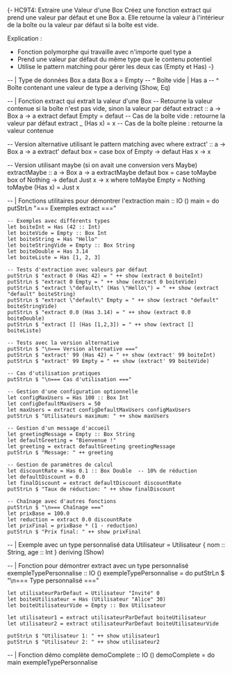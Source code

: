 {-
HC9T4: Extraire une Valeur d'une Box
Créez une fonction extract qui prend une valeur par défaut et une Box a.
Elle retourne la valeur à l'intérieur de la boîte ou la valeur par défaut si la boîte est vide.

Explication :
- Fonction polymorphe qui travaille avec n'importe quel type a
- Prend une valeur par défaut du même type que le contenu potentiel
- Utilise le pattern matching pour gérer les deux cas (Empty et Has)
-}

-- | Type de données Box a
data Box a = Empty           -- ^ Boîte vide
           | Has a           -- ^ Boîte contenant une valeur de type a
           deriving (Show, Eq)

-- | Fonction extract qui extrait la valeur d'une Box
-- Retourne la valeur contenue si la boîte n'est pas vide, sinon la valeur par défaut
extract :: a -> Box a -> a
extract defaut Empty = defaut    -- Cas de la boîte vide : retourne la valeur par défaut
extract _ (Has x) = x            -- Cas de la boîte pleine : retourne la valeur contenue

-- Version alternative utilisant le pattern matching avec where
extract' :: a -> Box a -> a
extract' defaut box = case box of
    Empty -> defaut
    Has x -> x

-- Version utilisant maybe (si on avait une conversion vers Maybe)
extractMaybe :: a -> Box a -> a
extractMaybe defaut box = case toMaybe box of
    Nothing -> defaut
    Just x  -> x
  where
    toMaybe Empty = Nothing
    toMaybe (Has x) = Just x

-- | Fonctions utilitaires pour démontrer l'extraction
main :: IO ()
main = do
    putStrLn "=== Exemples extract ==="
    
    -- Exemples avec différents types
    let boiteInt = Has (42 :: Int)
    let boiteVide = Empty :: Box Int
    let boiteString = Has "Hello"
    let boiteStringVide = Empty :: Box String
    let boiteDouble = Has 3.14
    let boiteListe = Has [1, 2, 3]
    
    -- Tests d'extraction avec valeurs par défaut
    putStrLn $ "extract 0 (Has 42) = " ++ show (extract 0 boiteInt)
    putStrLn $ "extract 0 Empty = " ++ show (extract 0 boiteVide)
    putStrLn $ "extract \"default\" (Has \"Hello\") = " ++ show (extract "default" boiteString)
    putStrLn $ "extract \"default\" Empty = " ++ show (extract "default" boiteStringVide)
    putStrLn $ "extract 0.0 (Has 3.14) = " ++ show (extract 0.0 boiteDouble)
    putStrLn $ "extract [] (Has [1,2,3]) = " ++ show (extract [] boiteListe)
    
    -- Tests avec la version alternative
    putStrLn $ "\n=== Version alternative ==="
    putStrLn $ "extract' 99 (Has 42) = " ++ show (extract' 99 boiteInt)
    putStrLn $ "extract' 99 Empty = " ++ show (extract' 99 boiteVide)
    
    -- Cas d'utilisation pratiques
    putStrLn $ "\n=== Cas d'utilisation ==="
    
    -- Gestion d'une configuration optionnelle
    let configMaxUsers = Has 100 :: Box Int
    let configDefaultMaxUsers = 50
    let maxUsers = extract configDefaultMaxUsers configMaxUsers
    putStrLn $ "Utilisateurs maximum: " ++ show maxUsers
    
    -- Gestion d'un message d'accueil
    let greetingMessage = Empty :: Box String
    let defaultGreeting = "Bienvenue !"
    let greeting = extract defaultGreeting greetingMessage
    putStrLn $ "Message: " ++ greeting
    
    -- Gestion de paramètres de calcul
    let discountRate = Has 0.1 :: Box Double  -- 10% de réduction
    let defaultDiscount = 0.0
    let finalDiscount = extract defaultDiscount discountRate
    putStrLn $ "Taux de réduction: " ++ show finalDiscount
    
    -- Chaînage avec d'autres fonctions
    putStrLn $ "\n=== Chaînage ==="
    let prixBase = 100.0
    let reduction = extract 0.0 discountRate
    let prixFinal = prixBase * (1 - reduction)
    putStrLn $ "Prix final: " ++ show prixFinal

-- | Exemple avec un type personnalisé
data Utilisateur = Utilisateur { nom :: String, age :: Int }
    deriving (Show)

-- | Fonction pour démontrer extract avec un type personnalisé
exempleTypePersonnalise :: IO ()
exempleTypePersonnalise = do
    putStrLn $ "\n=== Type personnalisé ==="
    
    let utilisateurParDefaut = Utilisateur "Invité" 0
    let boiteUtilisateur = Has (Utilisateur "Alice" 30)
    let boiteUtilisateurVide = Empty :: Box Utilisateur
    
    let utilisateur1 = extract utilisateurParDefaut boiteUtilisateur
    let utilisateur2 = extract utilisateurParDefaut boiteUtilisateurVide
    
    putStrLn $ "Utilisateur 1: " ++ show utilisateur1
    putStrLn $ "Utilisateur 2: " ++ show utilisateur2

-- | Fonction démo complète
demoComplete :: IO ()
demoComplete = do
    main
    exempleTypePersonnalise